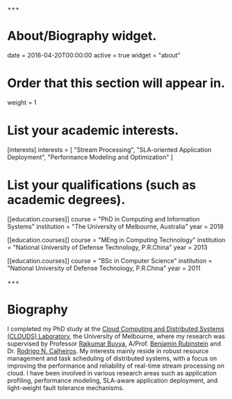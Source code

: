 +++
# About/Biography widget.

date = 2016-04-20T00:00:00
active = true
widget = "about"

# Order that this section will appear in.
weight = 1

# List your academic interests.
[interests]
  interests = [
    "Stream Processing",
    "SLA-oriented Application Deployment",
    "Performance Modeling and Optimization"
  ]

# List your qualifications (such as academic degrees).
[[education.courses]]
  course = "PhD in Computing and Information Systems"
  institution = "The University of Melbourne, Australia"
  year = 2018 

[[education.courses]]
  course = "MEng in Computing Technology"
  institution = "National University of Defense Technology, P.R.China"
  year = 2013

[[education.courses]]
  course = "BSc in Computer Science"
  institution = "National University of Defense Technology, P.R.China"
  year = 2011

+++

# Biography

I completed my PhD study at the [Cloud Computing and Distributed Systems (CLOUDS) Laboratory](http://www.cloudbus.org/), the University of Melbourne, where my research was supervised by Professor [Rajkumar Buyya](http://buyya.com/), A/Prof. [Benjamin Rubinstein](http://www.bipr.net/) and Dr. [Rodrigo N. Calheiros](https://www.westernsydney.edu.au/staff_profiles/uws_profiles/doctor_rodrigo_neves_calheiros). My interests mainly reside in robust resource management and task scheduling of distributed systems, with a focus on improving the performance and reliability of real-time stream processing on cloud. I have been involved in various research areas such as application profiling, performance modeling, SLA-aware application deployment, and light-weight fault tolerance mechanisms. 

